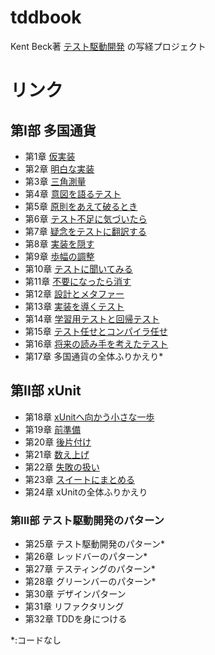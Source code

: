 # tddbook
Kent Beck著 [テスト駆動開発](https://tatsu-zine.com/books/test-driven-development) の写経プロジェクト

# リンク
## 第I部 多国通貨
- 第1章 [仮実装](../../releases/tag/1-1)
- 第2章 [明白な実装](../../releases/tag/1-2)
- 第3章 [三角測量](../../releases/tag/1-3)
- 第4章 [意図を語るテスト](../../releases/tag/1-4)
- 第5章 [原則をあえて破るとき](../../releases/tag/1-5)
- 第6章 [テスト不足に気づいたら](../../releases/tag/1-6)
- 第7章 [疑念をテストに翻訳する](../../releases/tag/1-7)
- 第8章 [実装を隠す](../../releases/tag/1-8)
- 第9章 [歩幅の調整](../../releases/tag/1-9)
- 第10章 [テストに聞いてみる](../../releases/tag/1-10)
- 第11章 [不要になったら消す](../../releases/tag/1-11)
- 第12章 [設計とメタファー](../../releases/tag/1-12)
- 第13章 [実装を導くテスト](../../releases/tag/1-13)
- 第14章 [学習用テストと回帰テスト](../../releases/tag/1-14)
- 第15章 [テスト任せとコンパイラ任せ](../../releases/tag/1-15)
- 第16章 [将来の読み手を考えたテスト](../../releases/tag/1-16)
- 第17章 多国通貨の全体ふりかえり*
## 第II部 xUnit
- 第18章 [xUnitへ向かう小さな一歩](../../../tddbook-xunit/releases/tag/2-18)
- 第19章 [前準備](../../../tddbook-xunit/releases/tag/2-19)
- 第20章 [後片付け](../../../tddbook-xunit/releases/tag/2-20)
- 第21章 [数え上げ](../../../tddbook-xunit/releases/tag/2-21)
- 第22章 [失敗の扱い](../../../tddbook-xunit/releases/tag/2-22)
- 第23章 [スイートにまとめる](../../../tddbook-xunit/releases/tag/2-23)
- 第24章 xUnitの全体ふりかえり
### 第III部 テスト駆動開発のパターン
- 第25章 テスト駆動開発のパターン*
- 第26章 レッドバーのパターン*
- 第27章 テスティングのパターン*
- 第28章 グリーンバーのパターン*
- 第30章 デザインパターン
- 第31章 リファクタリング
- 第32章 TDDを身につける

*:コードなし
